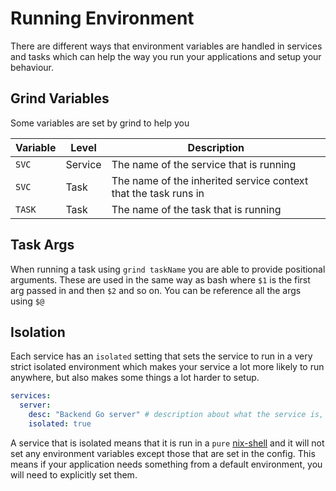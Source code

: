 # Running Environment
There are different ways that environment variables are handled in services
and tasks which can help the way you run your applications and setup your
behaviour.

## Grind Variables
Some variables are set by grind to help you 

| Variable | Level   | Description |
|----------|---------|-------------|
| `SVC`    | Service | The name of the service that is running |
| `SVC`    | Task    | The name of the inherited service context that the task runs in |
| `TASK`   | Task    | The name of the task that is running |

## Task Args
When running a task using `grind taskName` you are able to provide positional
arguments. These are used in the same way as bash where `$1` is the first arg
passed in and then `$2` and so on. You can be reference all the args using `$@`

## Isolation

Each service has an `isolated` setting that sets the service to run in a very 
strict isolated environment which makes your service a lot more likely to run 
anywhere, but also makes some things a lot harder to setup.

```yaml
services:
  server:
    desc: "Backend Go server" # description about what the service is, output in help
    isolated: true
```

A service that is isolated means that it is run in a `pure` 
[nix-shell](https://nixos.org/manual/nix/stable/command-ref/nix-shell) and it 
will not set any environment variables except those that are set in the config.
This means if your application needs something from a default environment, you 
will need to explicitly set them.
